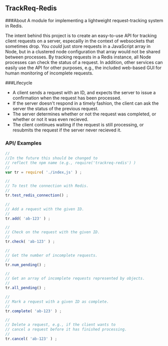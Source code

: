 ## TrackReq-Redis

###About
A module for implementing a lightweight request-tracking system in Redis. 

The intent behind this project is to create an easy-to-use API for tracking client requests on a server, especailly in the context of websockets that sometimes drop. You *could* just store requests in a JavaScript array in Node, but in a clustered node configuration that array would not be shared between processes. By tracking requests in a Redis instance, all Node processes can check the status of a request. In addition, other services can easily use the API for other purposes, e.g., the included web-based GUI for human monitoring of incomplete requests.

###Lifecycle
* A client sends a request with an ID,  and expects the server to issue a confirmation when the request has been processed.
* If the server doesn't respond in a timely fashion, the client can ask the server the status of the previous request.
* The server determines whether or not the request was completed, or whether or not it was even recieved.
* The client continues waiting if the request is still processing, or resubmits the request if the server never recieved it.

### API/ Examples 
```javascript
// 
//In the future this should be changed to 
// reflect the npm name (e.g., require('trackreq-redis') )
// 
var tr = require( './index,js' ) ;

// 
// To test the connection with Redis.
// 
tr.test_redis_connection() ;

// 
// Add a request with the given ID. 
// 
tr.add( 'ab-123' ) ;

// 
// Check on the request with the given ID.
// 
tr.check( 'ab-123' ) ;

// 
// Get the number of incomplete requests.
// 
tr.num_pending() ;

// 
// Get an array of incomplete requests represented by objects.
// 
tr.all_pending() ;

// 
// Mark a request with a given ID as complete.
// 
tr.complete( 'ab-123' ) ;

// 
// Delete a request, e.g., if the client wants to 
// cancel a request before it has finished processing.
// 
tr.cancel( 'ab-123' ) ;
```


